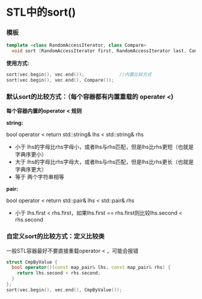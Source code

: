 # STL中的sort\(\)

### 模板

```cpp
template <class RandomAccessIterator, class Compare>
  void sort (RandomAccessIterator first, RandomAccessIterator last, Compare comp);
```

**使用方式:**

```cpp
sort(vec.begin(), vec.end());             //内置比较方式
sort(vec.begin(), vec.end(), Compare());
```

### **默认sort的比较方式：（每个容器都有内置重载的 operater &lt;\)**

**每个容器内置的operator &lt; 规则** 

**string:**  

bool operator &lt;  return std::string& lhs &lt; std::string& rhs

* 小于 lhs的字母比rhs字母小，或者lhs与rhs匹配，但是lhs比rhs更短（也就是字典序更小）
* 大于 lhs的字母比rhs字母大，或者lhs与rhs匹配，但是lhs比rhs更长（也就是字典序更大）
* 等于 两个字符串相等

**pair:**

bool operator &lt;  return std::pair& lhs &lt; std::pair& rhs

* 小于 lhs.first &lt; rhs.first，如果lhs.first == rhs.first则比较lhs.second &lt; rhs.second 

### 自定义sort的比较方式：定义比较类

一般STL容器最好不要直接重载operator &lt; ，可能会报错

```cpp
struct CmpByValue {
  bool operator()(const map_pair& lhs, const map_pair& rhs) {
    return lhs.second < rhs.second;
  }
};
sort(vec.begin(), vec.end(), CmpByValue());
```

